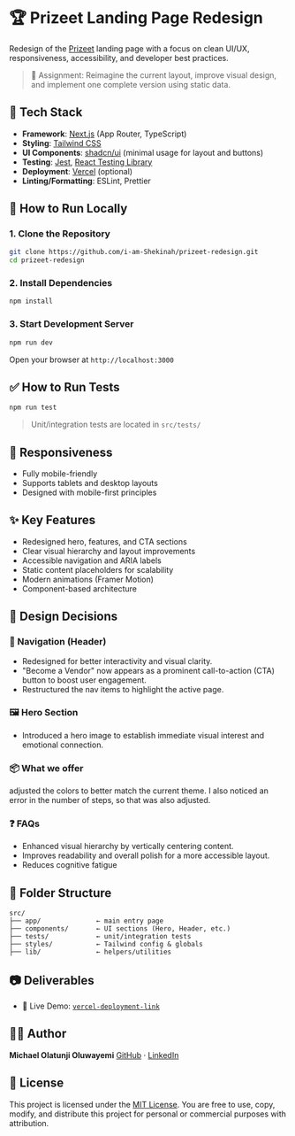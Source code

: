 # 🏆 Prizeet Landing Page Redesign

Redesign of the [Prizeet](https://www.prizeet.com) landing page with a focus on clean UI/UX, responsiveness, accessibility, and developer best practices.

> 🌟 Assignment: Reimagine the current layout, improve visual design, and implement one complete version using static data.

## 🔧 Tech Stack

- **Framework**: [Next.js](https://nextjs.org/) (App Router, TypeScript)
- **Styling**: [Tailwind CSS](https://tailwindcss.com/)
- **UI Components**: [shadcn/ui](https://ui.shadcn.com/) (minimal usage for layout and buttons)
- **Testing**: [Jest](https://jestjs.io/), [React Testing Library](https://testing-library.com/)
- **Deployment**: [Vercel](https://vercel.com/) (optional)
- **Linting/Formatting**: ESLint, Prettier

## 🚀 How to Run Locally

### 1. Clone the Repository

```bash
git clone https://github.com/i-am-Shekinah/prizeet-redesign.git
cd prizeet-redesign
```

### 2. Install Dependencies

```bash
npm install
```

### 3. Start Development Server

```bash
npm run dev
```

Open your browser at `http://localhost:3000`

## ✅ How to Run Tests

```bash
npm run test
```

> Unit/integration tests are located in `src/tests/`

## 📱 Responsiveness

- Fully mobile-friendly
- Supports tablets and desktop layouts
- Designed with mobile-first principles

## ✨ Key Features

- Redesigned hero, features, and CTA sections
- Clear visual hierarchy and layout improvements
- Accessible navigation and ARIA labels
- Static content placeholders for scalability
- Modern animations (Framer Motion)
- Component-based architecture

## 🧠 Design Decisions

### 🧭 Navigation (Header)

- Redesigned for better interactivity and visual clarity.
- "Become a Vendor" now appears as a prominent call-to-action (CTA) button to boost user engagement.
- Restructured the nav items to highlight the active page.

### 🖼️ Hero Section

- Introduced a hero image to establish immediate visual interest and emotional connection.

### 📦 What we offer

adjusted the colors to better match the current theme. I also noticed an error in the number of steps, so that was also adjusted.

### ❓ FAQs

- Enhanced visual hierarchy by vertically centering content.
- Improves readability and overall polish for a more accessible layout.
- Reduces cognitive fatigue

## 📁 Folder Structure

```
src/
├── app/              ← main entry page
├── components/       ← UI sections (Hero, Header, etc.)
├── tests/            ← unit/integration tests
├── styles/           ← Tailwind config & globals
├── lib/              ← helpers/utilities
```

## 📷 Deliverables

- 🔗 Live Demo: [`vercel-deployment-link`](https://prizeet-redesignio.vercel.app/)

## 👨‍💻 Author

**Michael Olatunji Oluwayemi**
[GitHub](https://github.com/i-am-Shekinah) · [LinkedIn](https://www.linkedin.com/in/michael-olatunji-75347b247/)

## 📄 License

This project is licensed under the [MIT License](LICENSE).
You are free to use, copy, modify, and distribute this project for personal or commercial purposes with attribution.
